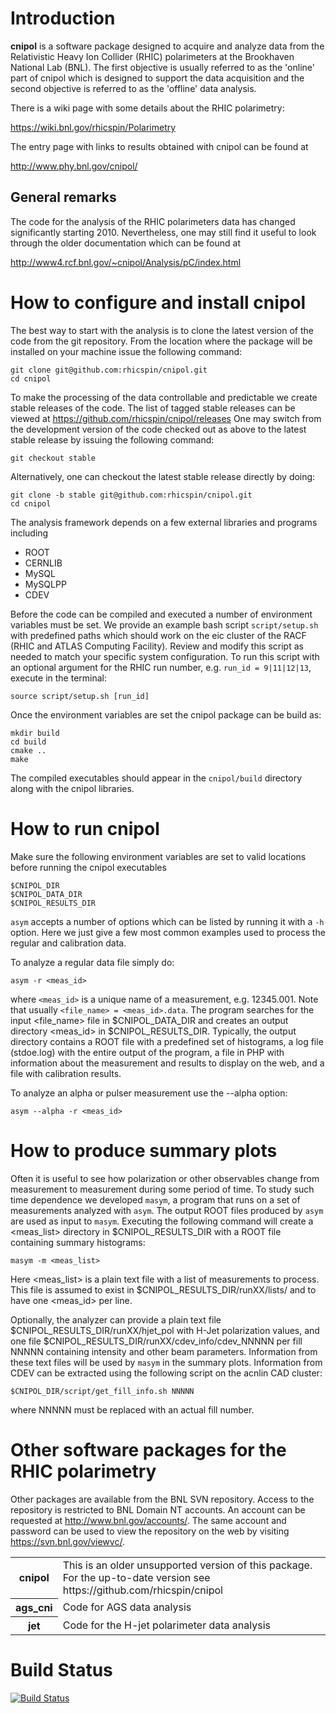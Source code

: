 Introduction
============

**cnipol** is a software package designed to acquire and analyze data from the
Relativistic Heavy Ion Collider (RHIC) polarimeters at the Brookhaven National
Lab (BNL). The first objective is usually referred to as the 'online' part of
cnipol which is designed to support the data acquisition and the second
objective is referred to as the 'offline' data analysis.

There is a wiki page with some details about the RHIC polarimetry:

https://wiki.bnl.gov/rhicspin/Polarimetry

The entry page with links to results obtained with cnipol can be found at

http://www.phy.bnl.gov/cnipol/


General remarks
---------------

The code for the analysis of the RHIC polarimeters data has changed
significantly starting 2010. Nevertheless, one may still find it useful to look
through the older documentation which can be found at

http://www4.rcf.bnl.gov/~cnipol/Analysis/pC/index.html


How to configure and install cnipol
===================================

The best way to start with the analysis is to clone the latest version of the
code from the git repository. From the location where the package will be
installed on your machine issue the following command:

    git clone git@github.com:rhicspin/cnipol.git
    cd cnipol

To make the processing of the data controllable and predictable we create stable
releases of the code. The list of tagged stable releases can be viewed at
https://github.com/rhicspin/cnipol/releases
One may switch from the development version of the code checked out as above to
the latest stable release by issuing the following command:

    git checkout stable

Alternatively, one can checkout the latest stable release directly by doing:

    git clone -b stable git@github.com:rhicspin/cnipol.git
    cd cnipol

The analysis framework depends on a few external libraries and programs including

* ROOT
* CERNLIB
* MySQL
* MySQLPP
* CDEV

Before the code can be compiled and executed a number of environment variables
must be set. We provide an example bash script `script/setup.sh` with predefined
paths which should work on the eic cluster of the RACF (RHIC and ATLAS Computing
Facility). Review and modify this script as needed to match your specific system
configuration. To run this script with an optional argument for the RHIC run
number, e.g. `run_id = 9|11|12|13`, execute in the terminal:

    source script/setup.sh [run_id]

Once the environment variables are set the cnipol package can be build as:

    mkdir build
    cd build
    cmake ..
    make

The compiled executables should appear in the `cnipol/build` directory along
with the cnipol libraries.


How to run cnipol
=================

Make sure the following environment variables are set to valid locations before
running the cnipol executables

    $CNIPOL_DIR
    $CNIPOL_DATA_DIR
    $CNIPOL_RESULTS_DIR

`asym` accepts a number of options which can be listed by running it with a `-h`
option. Here we just give a few most common examples used to process the regular
and calibration data.

To analyze a regular data file simply do:

    asym -r <meas_id>

where `<meas_id>` is a unique name of a measurement, e.g. 12345.001. Note that
usually `<file_name> = <meas_id>.data`. The program searches for the input
<file_name> file in $CNIPOL_DATA_DIR and creates an output directory <meas_id>
in $CNIPOL_RESULTS_DIR. Typically, the output directory contains a ROOT file
with a predefined set of histograms, a log file (stdoe.log) with the entire
output of the program, a file in PHP with information about the measurement and
results to display on the web, and a file with calibration results.

To analyze an alpha or pulser measurement use the --alpha option:

    asym --alpha -r <meas_id>


How to produce summary plots
============================

Often it is useful to see how polarization or other observables change from
measurement to measurement during some period of time. To study such time
dependence we developed `masym`, a program that runs on a set of measurements
analyzed with `asym`. The output ROOT files produced by `asym` are used as input
to `masym`. Executing the following command will create a <meas_list> directory
in $CNIPOL_RESULTS_DIR with a ROOT file containing summary histograms:

    masym -m <meas_list>

Here <meas_list> is a plain text file with a list of measurements to process.
This file is assumed to exist in $CNIPOL_RESULTS_DIR/runXX/lists/ and to have
one <meas_id> per line.

Optionally, the analyzer can provide a plain text file
$CNIPOL_RESULTS_DIR/runXX/hjet_pol with H-Jet polarization values, and one file
$CNIPOL_RESULTS_DIR/runXX/cdev_info/cdev_NNNNN per fill NNNNN containing
intensity and other beam parameters. Information from these text files will be
used by `masym` in the summary plots. Information from CDEV can be extracted
using the following script on the acnlin CAD cluster:

    $CNIPOL_DIR/script/get_fill_info.sh NNNNN

where NNNNN must be replaced with an actual fill number.


Other software packages for the RHIC polarimetry
================================================

Other packages are available from the BNL SVN repository. Access to the
repository is restricted to BNL Domain NT accounts. An account can be requested
at http://www.bnl.gov/accounts/. The same account and password can be used to
view the repository on the web by visiting https://svn.bnl.gov/viewvc/.

<table>
	<tr>
		<th>cnipol</th>
		<td>
This is an older unsupported version of this package.<br/>
For the up-to-date version see https://github.com/rhicspin/cnipol
		</td>
	</tr>
	<tr>
		<th>ags_cni</th>
		<td>Code for AGS data analysis</td>
	</tr>
	<tr>
		<th>jet</th>
		<td>Code for the H-jet polarimeter data analysis</td>
	</tr>
</table>


Build Status
============

[![Build Status](https://travis-ci.org/rhicspin/cnipol.png)](https://travis-ci.org/rhicspin/cnipol)
